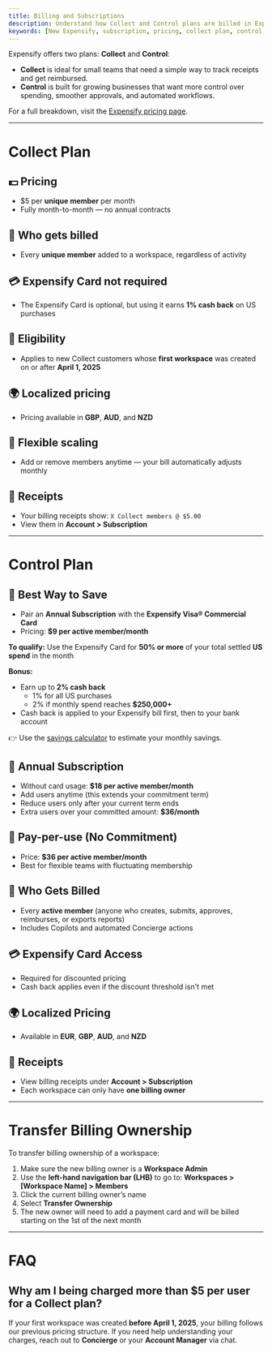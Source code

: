 ```yaml
---
title: Billing and Subscriptions
description: Understand how Collect and Control plans are billed in Expensify, including pricing tiers, eligibility, and how to transfer billing ownership.
keywords: [New Expensify, subscription, pricing, collect plan, control plan, transfer billing]
---
```

<div id="new-expensify" markdown="1">

Expensify offers two plans: **Collect** and **Control**:
- **Collect** is ideal for small teams that need a simple way to track receipts and get reimbursed.  
- **Control** is built for growing businesses that want more control over spending, smoother approvals, and automated workflows.  

For a full breakdown, visit the [Expensify pricing page](https://www.expensify.com/pricing).

---

# Collect Plan

## 💵 Pricing

- $5 per **unique member** per month
- Fully month-to-month — no annual contracts

## 👤 Who gets billed

- Every **unique member** added to a workspace, regardless of activity

## 💳 Expensify Card not required

- The Expensify Card is optional, but using it earns **1% cash back** on US purchases

## 📅 Eligibility

- Applies to new Collect customers whose **first workspace** was created on or after **April 1, 2025**

## 🌍 Localized pricing

- Pricing available in **GBP**, **AUD**, and **NZD**

## 🔄 Flexible scaling

- Add or remove members anytime — your bill automatically adjusts monthly

## 🧾 Receipts

- Your billing receipts show: `X Collect members @ $5.00`
- View them in **Account > Subscription**

---

# Control Plan

## 💸 Best Way to Save

- Pair an **Annual Subscription** with the **Expensify Visa® Commercial Card**
- Pricing: **$9 per active member/month**

**To qualify:** Use the Expensify Card for **50% or more** of your total settled **US spend** in the month

**Bonus:**
- Earn up to **2% cash back**
  - 1% for all US purchases
  - 2% if monthly spend reaches **$250,000+**
- Cash back is applied to your Expensify bill first, then to your bank account

👉 Use the [savings calculator](https://use.expensify.com/resource-center/tools/savings-calculator) to estimate your monthly savings.

## 📅 Annual Subscription

- Without card usage: **$18 per active member/month**
- Add users anytime (this extends your commitment term)
- Reduce users only after your current term ends
- Extra users over your committed amount: **$36/month**

## 🔁 Pay-per-use (No Commitment)

- Price: **$36 per active member/month**
- Best for flexible teams with fluctuating membership

## 👤 Who Gets Billed

- Every **active member** (anyone who creates, submits, approves, reimburses, or exports reports)
- Includes Copilots and automated Concierge actions

## 💳 Expensify Card Access

- Required for discounted pricing
- Cash back applies even if the discount threshold isn't met

## 🌍 Localized Pricing

- Available in **EUR**, **GBP**, **AUD**, and **NZD**

## 🧾 Receipts

- View billing receipts under **Account > Subscription**
- Each workspace can only have **one billing owner**

---

# Transfer Billing Ownership

To transfer billing ownership of a workspace:

1. Make sure the new billing owner is a **Workspace Admin**
2. Use the **left-hand navigation bar (LHB)** to go to: **Workspaces > [Workspace Name] > Members**
3. Click the current billing owner’s name
4. Select **Transfer Ownership**
5. The new owner will need to add a payment card and will be billed starting on the 1st of the next month

---

# FAQ

## Why am I being charged more than $5 per user for a Collect plan?

If your first workspace was created **before April 1, 2025**, your billing follows our previous pricing structure. If you need help understanding your charges, reach out to **Concierge** or your **Account Manager** via chat.

</div>
